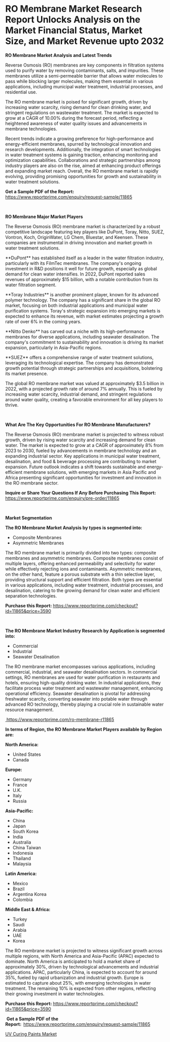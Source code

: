 <p><h1>RO Membrane Market Research Report Unlocks Analysis on the Market Financial Status, Market Size, and Market Revenue upto 2032</h1></p><p><strong>RO Membrane Market Analysis and Latest Trends</strong></p>
<p><p>Reverse Osmosis (RO) membranes are key components in filtration systems used to purify water by removing contaminants, salts, and impurities. These membranes utilize a semi-permeable barrier that allows water molecules to pass while blocking larger molecules, making them essential in various applications, including municipal water treatment, industrial processes, and residential use.</p><p>The RO membrane market is poised for significant growth, driven by increasing water scarcity, rising demand for clean drinking water, and stringent regulations on wastewater treatment. The market is expected to grow at a CAGR of 10.00% during the forecast period, reflecting a heightened awareness of water quality issues and advancements in membrane technologies. </p><p>Recent trends indicate a growing preference for high-performance and energy-efficient membranes, spurred by technological innovation and research developments. Additionally, the integration of smart technologies in water treatment systems is gaining traction, enhancing monitoring and optimization capabilities. Collaborations and strategic partnerships among industry players are also on the rise, aimed at enhancing product offerings and expanding market reach. Overall, the RO membrane market is rapidly evolving, providing promising opportunities for growth and sustainability in water treatment solutions.</p></p>
<p><strong>Get a Sample PDF of the Report:&nbsp;</strong> <a href="https://www.reportprime.com/enquiry/request-sample/11865?utm_campaign=3003&utm_medium=2&utm_source=Github&utm_content=ia&utm_term=17032025&utm_id=ro-membrane">https://www.reportprime.com/enquiry/request-sample/11865</a></p>
<p>&nbsp;</p>
<p><strong>RO Membrane Major Market Players</strong></p>
<p><p>The Reverse Osmosis (RO) membrane market is characterized by a robust competitive landscape featuring key players like DuPont, Toray, Nitto, SUEZ, Vontron, Koch, OriginWater, LG Chem, Bluestar, and Keensen. These companies are instrumental in driving innovation and market growth in water treatment solutions.</p><p>**DuPont** has established itself as a leader in the water filtration industry, particularly with its FilmTec membranes. The company's ongoing investment in R&D positions it well for future growth, especially as global demand for clean water intensifies. In 2022, DuPont reported sales revenues of approximately $15 billion, with a notable contribution from its water filtration segment.</p><p>**Toray Industries** is another prominent player, known for its advanced polymer technology. The company has a significant share in the global RO market, focusing on both industrial applications and municipal water purification systems. Toray's strategic expansion into emerging markets is expected to enhance its revenue, with market estimates projecting a growth rate of over 6% in the coming years.</p><p>**Nitto Denko** has carved out a niche with its high-performance membranes for diverse applications, including seawater desalination. The company's commitment to sustainability and innovation is driving its market expansion, particularly in Asia-Pacific regions.</p><p>**SUEZ** offers a comprehensive range of water treatment solutions, leveraging its technological expertise. The company has demonstrated growth potential through strategic partnerships and acquisitions, bolstering its market presence.</p><p>The global RO membrane market was valued at approximately $3.5 billion in 2022, with a projected growth rate of around 7% annually. This is fueled by increasing water scarcity, industrial demand, and stringent regulations around water quality, creating a favorable environment for all key players to thrive.</p></p>
<p>&nbsp;</p>
<p><strong>What Are The Key Opportunities For RO Membrane Manufacturers?</strong></p>
<p><p>The Reverse Osmosis (RO) membrane market is projected to witness robust growth, driven by rising water scarcity and increasing demand for clean water. The market is expected to grow at a CAGR of approximately 8% from 2023 to 2030, fueled by advancements in membrane technology and an expanding industrial sector. Key applications in municipal water treatment, desalination, and food & beverage processing are contributing to market expansion. Future outlook indicates a shift towards sustainable and energy-efficient membrane solutions, with emerging markets in Asia Pacific and Africa presenting significant opportunities for investment and innovation in the RO membrane sector.</p></p>
<p><strong>Inquire or Share Your Questions If Any Before Purchasing This Report:</strong> <a href="https://www.reportprime.com/enquiry/pre-order/11865?utm_campaign=3003&utm_medium=2&utm_source=Github&utm_content=ia&utm_term=17032025&utm_id=ro-membrane">https://www.reportprime.com/enquiry/pre-order/11865</a></p>
<p>&nbsp;</p>
<p><strong>Market Segmentation</strong></p>
<p><strong>The RO Membrane Market Analysis by types is segmented into:</strong></p>
<p><ul><li>Composite Membranes</li><li>Asymmetric Membranes</li></ul></p>
<p><p>The RO membrane market is primarily divided into two types: composite membranes and asymmetric membranes. Composite membranes consist of multiple layers, offering enhanced permeability and selectivity for water while effectively rejecting ions and contaminants. Asymmetric membranes, on the other hand, feature a porous substrate with a thin selective layer, providing structural support and efficient filtration. Both types are essential in various applications, including water treatment, industrial processes, and desalination, catering to the growing demand for clean water and efficient separation technologies.</p></p>
<p><strong>Purchase this Report:&nbsp;</strong><a href="https://www.reportprime.com/checkout?id=11865&price=3590&utm_campaign=3003&utm_medium=2&utm_source=Github&utm_content=ia&utm_term=17032025&utm_id=ro-membrane">https://www.reportprime.com/checkout?id=11865&price=3590</a></p>
<p>&nbsp;</p>
<p><strong>The RO Membrane Market Industry Research by Application is segmented into:</strong></p>
<p><ul><li>Commercial</li><li>Industrial</li><li>Seawater Desalination</li></ul></p>
<p><p>The RO membrane market encompasses various applications, including commercial, industrial, and seawater desalination sectors. In commercial settings, RO membranes are used for water purification in restaurants and hotels, ensuring high-quality drinking water. In industrial applications, they facilitate process water treatment and wastewater management, enhancing operational efficiency. Seawater desalination is pivotal for addressing freshwater scarcity, converting seawater into potable water through advanced RO technology, thereby playing a crucial role in sustainable water resource management.</p></p>
<p><a href="https://www.reportprime.com/ro-membrane-r11865?utm_campaign=3003&utm_medium=2&utm_source=Github&utm_content=ia&utm_term=17032025&utm_id=ro-membrane">&nbsp;https://www.reportprime.com/ro-membrane-r11865</a></p>
<p><strong>In terms of Region, the RO Membrane Market Players available by Region are:</strong></p>
<p>
    <p> <strong> North America: </strong>
        <ul>
            <li>United States</li>
            <li>Canada</li>
        </ul>
        </p> 
    <p> <strong> Europe: </strong>
        <ul>
            <li>Germany</li>
            <li>France</li>
            <li>U.K.</li>
            <li>Italy</li>
            <li>Russia</li>
        </ul>
        </p> 
    <p> <strong> Asia-Pacific: </strong>
        <ul>
            <li>China</li>
            <li>Japan</li>
            <li>South Korea</li>
            <li>India</li>
            <li>Australia</li>
            <li>China Taiwan</li>
            <li>Indonesia</li>
            <li>Thailand</li>
            <li>Malaysia</li>
        </ul>
        </p> 
    <p> <strong> Latin America: </strong>
        <ul>
            <li>Mexico</li>
            <li>Brazil</li>
            <li>Argentina Korea</li>
            <li>Colombia</li>
        </ul>
        </p> 
    <p> <strong> Middle East & Africa: </strong>
        <ul>
            <li>Turkey</li>
            <li>Saudi</li>
            <li>Arabia</li>
            <li>UAE</li>
            <li>Korea</li>
        </ul>
    </p>
    </p>
<p><p>The RO membrane market is projected to witness significant growth across multiple regions, with North America and Asia-Pacific (APAC) expected to dominate. North America is anticipated to hold a market share of approximately 30%, driven by technological advancements and industrial applications. APAC, particularly China, is expected to account for around 35%, fueled by rapid urbanization and industrial growth. Europe is estimated to capture about 25%, with emerging technologies in water treatment. The remaining 10% is expected from other regions, reflecting their growing investment in water technologies.</p></p>
<p><strong>Purchase this Report: </strong><a href="https://www.reportprime.com/checkout?id=11865&price=3590&utm_campaign=3003&utm_medium=2&utm_source=Github&utm_content=ia&utm_term=17032025&utm_id=ro-membrane">https://www.reportprime.com/checkout?id=11865&price=3590</a></p>
<p>&nbsp;<strong>Get a Sample PDF of the Report:&nbsp;&nbsp;</strong><a href="https://www.reportprime.com/enquiry/request-sample/11865?utm_campaign=3003&utm_medium=2&utm_source=Github&utm_content=ia&utm_term=17032025&utm_id=ro-membrane">https://www.reportprime.com/enquiry/request-sample/11865</a></p>
<p><strong></strong></p>
<p><p><a href="https://github.com/popupioo/Market-Research-Report-List-1/blob/main/uv-curing-paints-market.md?utm_campaign=3003&utm_medium=2&utm_source=Github&utm_content=ia&utm_term=17032025&utm_id=ro-membrane">UV Curing Paints Market</a></p></p>